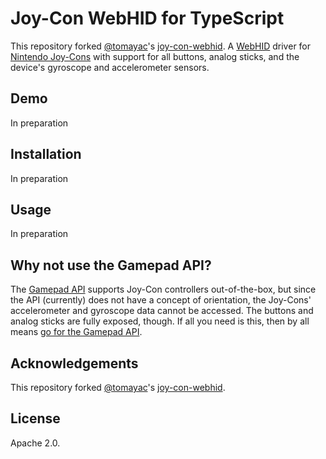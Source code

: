 # Joy-Con WebHID for TypeScript

This repository forked [@tomayac](https://github.com/tomayac)'s [joy-con-webhid](https://github.com/tomayac/joy-con-webhid).
A [WebHID](https://web.dev/hid) driver for
[Nintendo Joy-Cons](https://en.wikipedia.org/wiki/Joy-Con) with support for all buttons, analog
sticks, and the device's gyroscope and accelerometer sensors.

## Demo
In preparation

<!-- See the [live demo](https://tomayac.github.io/joy-con-webhid/demo/) of the driver.

<img width="800" alt="Joy-Con WebHID demo showing two Joy-Cons slightly tilted with one of the analog sticks moved to the right on one Joy-Con and the 'A' button pressed on the other." src="https://user-images.githubusercontent.com/145676/101152193-01fc4f80-3623-11eb-8afd-50485f2807c6.png">

Another demo is [Chrome Dino WebHID](https://github.com/tomayac/chrome-dino-webhid), where you
can play the Chrome dino game 🦖 over WebHID by jumping with a Joy-Con controller in your pocket.

[![Joy-Con WebHID Chrome dino demo](https://img.youtube.com/vi/HuhQXXgDnCQ/0.jpg)](https://www.youtube.com/watch?v=HuhQXXgDnCQ) -->

## Installation
In preparation

<!-- ```bash
npm install --save joy-con-webhid
``` -->

## Usage
In preparation

<!-- Make sure you have a pairing button on your page.

```html
<button class="connect" type="button">Connect Joy-Con</button>
```

Import the script and hook up the pairing button.
Then create an interval that waits for Joy-Cons to appear,
which can happen after pairing, on page load when previously paired Joy-Cons are reconnected,
and when Joy-Cons wake up again after being idle.

```js
import * as JoyCon from './node_modules/lib/index.js';

// For the initial pairing of the Joy-Cons. They need to be paired one by one.
// Once paired, Joy-Cons will be reconnected to on future page loads.
document.querySelector('.connect').addEventListener('click', async () => {
  // `JoyCon.connectJoyCon()` handles the initial HID pairing.
  // It keeps track of connected Joy-Cons in the `JoyCon.connectedJoyCons` Map.
  await JoyCon.connectJoyCon();
});

// Joy-Cons may sleep until touched and fall asleep again if idle, so attach
// the listener dynamically, but only once.
setInterval(async () => {
  for (const joyCon of JoyCon.connectedJoyCons.values()) {
    if (joyCon.eventListenerAttached) {
      continue;
    }
    // Open the device and enable standard full mode and inertial measurement
    // unit mode, so the Joy-Con activates the gyroscope and accelerometers.
    await joyCon.open();
    await joyCon.enableStandardFullMode();
    await joyCon.enableIMUMode();
    await joyCon.enableVibration();
    // Get information about the connected Joy-Con.
    console.log(await joyCon.getDeviceInfo());
    // Rumble.
    await joyCon.rumble(600, 600, 0.5);
    // Listen for HID input reports.
    joyCon.addEventListener('hidinput', ({ detail }) => {
      // Careful, this fires at ~60fps.
      console.log(`Input report from ${joyCon.device.productName}:`, detail);
    });
    joyCon.eventListenerAttached = true;
  }
}, 2000);
``` -->

## Why not use the Gamepad API?

The [Gamepad API](https://w3c.github.io/gamepad/)
supports Joy-Con controllers out-of-the-box,
but since the API (currently) does not have a concept of orientation,
the Joy-Cons' accelerometer and gyroscope data cannot be accessed.
The buttons and analog sticks are fully exposed, though.
If all you need is this, then by all means
[go for the Gamepad API](https://web.dev/gamepad/).

## Acknowledgements

This repository forked [@tomayac](https://github.com/tomayac)'s [joy-con-webhid](https://github.com/tomayac/joy-con-webhid).

## License

Apache 2.0.

